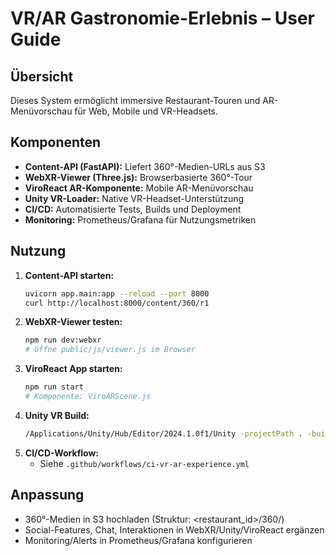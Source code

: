# VR/AR Gastronomie-Erlebnis – User Guide

## Übersicht
Dieses System ermöglicht immersive Restaurant-Touren und AR-Menüvorschau für Web, Mobile und VR-Headsets.

## Komponenten
- **Content-API (FastAPI):** Liefert 360°-Medien-URLs aus S3
- **WebXR-Viewer (Three.js):** Browserbasierte 360°-Tour
- **ViroReact AR-Komponente:** Mobile AR-Menüvorschau
- **Unity VR-Loader:** Native VR-Headset-Unterstützung
- **CI/CD:** Automatisierte Tests, Builds und Deployment
- **Monitoring:** Prometheus/Grafana für Nutzungsmetriken

## Nutzung
1. **Content-API starten:**
   ```bash
   uvicorn app.main:app --reload --port 8000
   curl http://localhost:8000/content/360/r1
   ```
2. **WebXR-Viewer testen:**
   ```bash
   npm run dev:webxr
   # öffne public/js/viewer.js im Browser
   ```
3. **ViroReact App starten:**
   ```bash
   npm run start
   # Komponente: ViroARScene.js
   ```
4. **Unity VR Build:**
   ```bash
   /Applications/Unity/Hub/Editor/2024.1.0f1/Unity -projectPath . -buildTarget Android -executeMethod BuildScript.PerformBuild
   ```
5. **CI/CD-Workflow:**
   - Siehe `.github/workflows/ci-vr-ar-experience.yml`

## Anpassung
- 360°-Medien in S3 hochladen (Struktur: <restaurant_id>/360/)
- Social-Features, Chat, Interaktionen in WebXR/Unity/ViroReact ergänzen
- Monitoring/Alerts in Prometheus/Grafana konfigurieren
